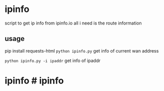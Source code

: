 # ipinfo
script to get ip info from ipinfo.io
all i need is the route information

## usage
pip install requests-html
`python ipinfo.py`
get info of current wan address

`python ipinfo.py -i ipaddr`
get info of ipaddr
# ipinfo # ipinfo
